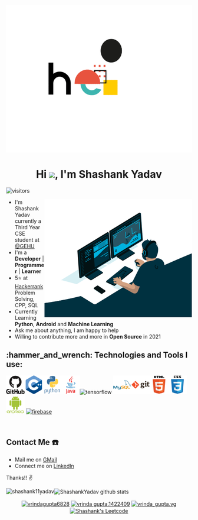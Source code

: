 <p align="center"> <img src="https://github.com/shashank11yadav/shashank11yadav/blob/master/Assets/HELO.gif" height= "400" alt="hello" /> </p>
<h1 align="center">Hi <img src="https://media.giphy.com/media/hvRJCLFzcasrR4ia7z/giphy.gif" width="25px">, I'm Shashank Yadav</h1>

<!--
**shashank11yadav/shashank11yadav** is a ✨ _special_ ✨ repository because its `README.md` (this file) appears on your GitHub profile.

Here are some ideas to get you started:

- 🔭 I’m currently working on ...
- 🌱 I’m currently learning ...
- 👯 I’m looking to collaborate on ...
- 🤔 I’m looking for help with ...
- 💬 Ask me about ...
- 📫 How to reach me: ...
- 😄 Pronouns: ...
- ⚡ Fun fact: ...
-->

![visitors](https://visitor-badge.glitch.me/badge?page_id=https://github.com/shashank11yadav)

<img align="right" alt="GIF" src="https://github.com/shashank11yadav/shashank11yadav/blob/master/Assets/code.gif?raw=true" width="400" height="320" />

- I'm Shashank Yadav currently a Third Year CSE student at <a href="https://www.gehu.ac.in/">@GEHU  </a>
- I'm a **Developer** | **Programmer** | **Learner**
- 5⭐ at <a href="https://www.hackerrank.com/Hell_sha1201">Hackerrank</a> Problem Solving, CPP, SQL
- Currently Learning **Python**, **Android** and **Machine Learning**
- Ask me about anything, I am happy to help
- Willing to contribute more and more in **Open Source** in 2021


<h2 align="left">:hammer_and_wrench: Technologies and Tools I use:</h2>

<img src="https://github.com/devicons/devicon/blob/master/icons/github/github-original-wordmark.svg" alt="github" width="50" height="50"/><img
src="https://raw.githubusercontent.com/github/explore/80688e429a7d4ef2fca1e82350fe8e3517d3494d/topics/cpp/cpp.png" width="50" height="50"/><img                                   src="https://github.com/devicons/devicon/blob/master/icons/python/python-original-wordmark.svg" alt="python" width="50" height="50"/><img src="https://github.com/devicons/devicon/blob/master/icons/java/java-original-wordmark.svg" alt="java" width="50" height="50"/><img src="https://www.vectorlogo.zone/logos/tensorflow/tensorflow-icon.svg" alt="tensorflow" width="40" height="40"/> <img src="https://github.com/devicons/devicon/blob/master/icons/mysql/mysql-original-wordmark.svg" alt="mySql" width="50" height="50"/><img src="https://github.com/devicons/devicon/blob/master/icons/git/git-original-wordmark.svg" alt="git" width="50" height="50"/><img src="https://github.com/devicons/devicon/blob/master/icons/html5/html5-original-wordmark.svg" alt="html5" width="50" height="50"/><img
src="https://github.com/devicons/devicon/blob/master/icons/css3/css3-original-wordmark.svg" alt="css3" width="50" height="50"/><img
src="https://github.com/devicons/devicon/blob/master/icons/android/android-plain-wordmark.svg" alt="android" width="50" height="50"/>
<a href="https://firebase.google.com/" target="_blank"> <img src="https://www.vectorlogo.zone/logos/firebase/firebase-icon.svg" alt="firebase" width="40" height="40"/> </a>

<br />

## Contact Me ☎️

* Mail me on <a href="mailto:shashank.yadav3032@gmail.com" rel="me">GMail</a>
* Connect me on <a href="https://www.linkedin.com/in/shashank-yadav-517028195/" rel="me">LinkedIn</a>

Thanks!! ✌️

<img align="left" src="https://github-readme-stats.vercel.app/api/top-langs/?username=shashank11yadav&layout=compact" alt="shashank11yadav" />
 </a>
 
<img align="center" src="https://github-readme-stats.vercel.app/api?username=shashank11yadav&show_icons=true&theme=radical&count_private=true" alt="ShashankYadav github stats" />
 

<p align="center">
<a href="https://www.linkedin.com/in/shashank-yadav-517028195/" target="_blank"><img align="center" src="https://cdn.jsdelivr.net/npm/simple-icons@3.0.1/icons/linkedin.svg" alt="vrindagupta6828" height="30" width="30" /></a>
<a href="https://www.facebook.com/people/Shashank-Yadav/100006999601029/" target="_blank"><img align="center" src="https://cdn.jsdelivr.net/npm/simple-icons@3.0.1/icons/facebook.svg" alt="vrinda gupta.1422409" height="30" width="30" /></a>
<a href="https://www.instagram.com/shashankyadav3032/" target="_blank"><img align="center" src="https://cdn.jsdelivr.net/npm/simple-icons@3.0.1/icons/instagram.svg" alt="vrinda_gupta.vg" height="30" width="30" /></a>
<a href="https://leetcode.com/Shashank-yadav/" target="_blank"><img align="center" alt="Shashank's Leetcode" width="22px" src="https://cdn.jsdelivr.net/npm/simple-icons@v3/icons/leetcode.svg" />
</a>
</p>
